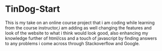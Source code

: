 # TinDog-Start
This is my take on an online course project that i am coding while learning from the course instructor,i am adding as well changing the features and look of the website to what i think would look good, also enhancing my knowledge further of html/css and a touch of javascript by finding answers to any problems i come across through Stackoverflow and Google.
